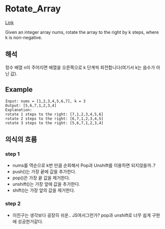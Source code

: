 # Rotate_Array

[Link](https://leetcode.com/explore/interview/card/top-interview-questions-easy/92/array/646/)

Given an integer array nums, rotate the array to the right by k steps, where k is non-negative.

## 해석

정수 배열 n이 주어지면 배열을 오른쪽으로 k 단계씩 회전합니다(여기서 k는 음수가 아닌 값).

## Example

```
Input: nums = [1,2,3,4,5,6,7], k = 3
Output: [5,6,7,1,2,3,4]
Explanation:
rotate 1 steps to the right: [7,1,2,3,4,5,6]
rotate 2 steps to the right: [6,7,1,2,3,4,5]
rotate 3 steps to the right: [5,6,7,1,2,3,4]
```

## 의식의 흐름

### step 1
- nums를 역순으로 k번 만큼 순회해서 Pop과 Unshift를 이용하면 되지않을까..?
- push()는 가장 끝에 값을 추가한다.
- pop()은 가장 끝 값을 제거한다.
- unshift()는 가장 앞에 값을 추가한다.
- shift()는 가장 앞의 값을 제거한다.

### step 2
- 이친구는 생각보다 굉장히 쉬운.. JS여서그런가? pop과 unshift로 너무 쉽게 구현에 성공한거같다.